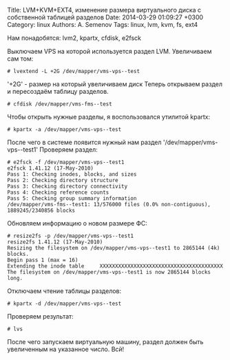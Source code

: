Title: LVM+KVM+EXT4, изменение размера виртуального диска с собственной таблицей разделов
Date: 2014-03-29 01:09:27 +0300
Category: linux
Authors: A. Semenov
Tags: linux, lvm, kvm, fs, ext4

Нам понадобятся: lvm2, kpartx, cfdisk, e2fsck

Выключаем VPS на которой используется раздел LVM.
Увеличиваем сам том:

    # lvextend -L +2G /dev/mapper/vms-vps--test

'+2G' - размер на который увеличиваем диск
Теперь открываем раздел и пересоздаём таблицу разделов.

    # cfdisk /dev/mapper/vms-fms--test

Чтобы открыть нужные разделы, я воспользовался утилитой kpartx:

    # kpartx -a /dev/mapper/vms-vps--test

После чего в системе появится нужный нам раздел '/dev/mapper/vms-vps--test1'
Проверяем раздел:

    # e2fsck -f /dev/mapper/vms-vps--test1
    e2fsck 1.41.12 (17-May-2010)
    Pass 1: Checking inodes, blocks, and sizes
    Pass 2: Checking directory structure
    Pass 3: Checking directory connectivity
    Pass 4: Checking reference counts
    Pass 5: Checking group summary information
    /dev/mapper/vms-fms--test1: 13/576000 files (0.0% non-contiguous), 1889245/2340856 blocks

Обновляем информацию о новом размере ФС:

    # resize2fs -p /dev/mapper/vms-vps--test1
    resize2fs 1.41.12 (17-May-2010)
    Resizing the filesystem on /dev/mapper/vms-vps--test1 to 2865144 (4k) blocks.
    Begin pass 1 (max = 16)
    Extending the inode table     XXXXXXXXXXXXXXXXXXXXXXXXXXXXXXXXXXXXXXXX
    The filesystem on /dev/mapper/vms-vps--test1 is now 2865144 blocks long.

Отключаем чтение таблицы разделов:

    # kpartx -d /dev/mapper/vms-vps--test

Проверяем результат:

    # lvs

После чего запускаем виртуальную машину, раздел должен быть увеличенным на указанное число.
Всй!
